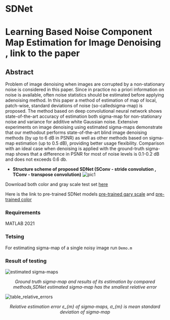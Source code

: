 # SDNet

# Learning Based Noise Component Map Estimation for Image Denoising , link to the paper

 ##  Abstract 
 Problem  of  image  denoising  when  images  are corrupted  by  a  non-stationary  noise  is  considered  in  this  paper. Since  in  practice  no  a  priori  information  on  noise  is  available, often   noise   statistics   should   be   estimated   before   applying   adenoising   method.   In   this   paper   a   method   of   estimation   of map  of  local,  patch-wise,  standard  deviations  of  noise  (so-calledsigma-map) is proposed. The method based on deep convolutional neural network shows state-of-the-art accuracy of estimation both sigma-map  for  non-stationary  noise  and  variance  for  additive white  Gaussian  noise.  Extensive  experiments  on  image  denoising  using  estimated  sigma-maps  demonstrate  that  our  methodout performs  state-of-the-art  blind  image  denoising  methods  (by up to 6 dB in PSNR) as well as other methods based on sigma-map estimation (up to 0.5 dB), providing better usage flexibility. Comparison  with  an  ideal  case  when  denoising  is  applied  with the ground-truth sigma-map shows that a difference in PSNR for most  of  noise  levels  is  0.1-0.2  dB  and  does  not  exceeds  0.6  db.
 
 + **Structure scheme of proposed SDNet (SConv - stride convolution , TConv - transpose convolution)**
![pic1](https://user-images.githubusercontent.com/31028574/132021861-0cbd4ba0-31d4-46c9-9ede-79c67e496010.PNG)
                                 
Download both color and gray scale test set [here](https://drive.google.com/file/d/1n1fjtjQd7tvuDO7M4hSaaf6d7W2xpHSR/view?usp=sharing)

Here is the link to pre-trained SDNet models [pre-trained gary scale](https://drive.google.com/file/d/1BUkK6Ul1supB_mcjfxeUVxWtZ6VBdjLk/view?usp=sharing) and [pre-trained color](https://drive.google.com/file/d/1na7CvWsk5CrmSHWbG3HQTJEcRplaOFgQ/view?usp=sharing)

### Requirements ###
MATLAB 2021

### Tetsing ###
For estimating  sigma-map of a single noisy image run ``` Demo.m ``` 

### Result of testing ###

![estimated sigma-maps](https://user-images.githubusercontent.com/31028574/132257177-94a00af8-fca9-424e-ac4f-8a9eafddfe33.PNG)
<p align="center">
<i> Ground truth sigma-map and results of its estimation by compared methods,SDNet estimated sigma-map has the smallest relative error </i>
</p>


![table_relative_errors](https://user-images.githubusercontent.com/31028574/132303443-5dedf116-d2bb-46b8-a8e2-4fbd3f126855.PNG)

<p align="center">
<i> Relative estimation error ε_{m} of sigma-maps, σ_{m} is mean standard deviation of sigma-map </i>
</p>

  
